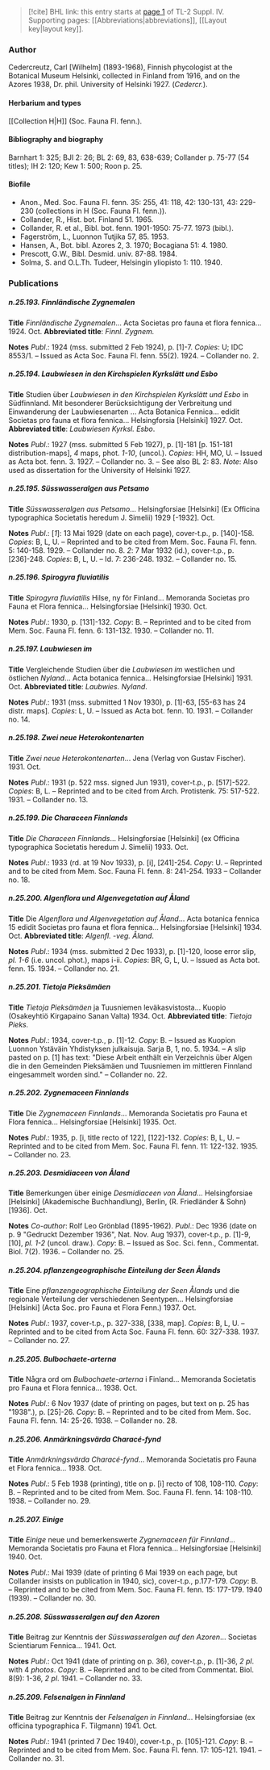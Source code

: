> [!cite] BHL link: this entry starts at [page 1](https://www.biodiversitylibrary.org/item/103860#page/11/mode/1up) of TL-2 Suppl. IV.
> Supporting pages: [[Abbreviations|abbreviations]], [[Layout key|layout key]].

### Author

Cedercreutz, Carl \[Wilhelm\] (1893-1968), Finnish phycologist at the Botanical Museum Helsinki, collected in Finland from 1916, and on the Azores 1938, Dr. phil. University of Helsinki 1927. (*Cedercr.*).

#### Herbarium and types

[[Collection H|H]] (Soc. Fauna Fl. fenn.).

#### Bibliography and biography

Barnhart 1: 325; BJI 2: 26; BL 2: 69, 83, 638-639; Collander p. 75-77 (54 titles); IH 2: 120; Kew 1: 500; Roon p. 25.

#### Biofile

- Anon., Med. Soc. Fauna Fl. fenn. 35: 255, 41: 118, 42: 130-131, 43: 229-230 (collections in H (Soc. Fauna Fl. fenn.)).
- Collander, R., Hist. bot. Finland 51. 1965.
- Collander, R. et al., Bibl. bot. fenn. 1901-1950: 75-77. 1973 (bibl.).
- Fagerström, L., Luonnon Tutjika 57, 85. 1953.
- Hansen, A., Bot. bibl. Azores 2, 3. 1970; Bocagiana 51: 4. 1980.
- Prescott, G.W., Bibl. Desmid. univ. 87-88. 1984.
- Solma, S. and O.L.Th. Tudeer, Helsingin yliopisto 1: 110. 1940.

### Publications

##### n.25.193. Finnländische Zygnemalen

**Title**
*Finnländische Zygnemalen*... Acta Societas pro fauna et flora fennica... 1924. Oct.
**Abbreviated title**: *Finnl. Zygnem.*

**Notes**
*Publ*.: 1924 (mss. submitted 2 Feb 1924), p. \[1\]-7. *Copies*: U; IDC 8553/1. – Issued as Acta Soc. Fauna Fl. fenn. 55(2). 1924. – Collander no. 2.

##### n.25.194. Laubwiesen in den Kirchspielen Kyrkslätt und Esbo

**Title**
Studien über *Laubwiesen in den Kirchspielen Kyrkslätt und Esbo* in Südfinnland. Mit besonderer Berücksichtigung der Verbreitung und Einwanderung der Laubwiesenarten ... Acta Botanica Fennica... edidit Societas pro fauna et flora fennica... Helsingforsia \[Helsinki\] 1927. Oct.
**Abbreviated title**: *Laubwiesen Kyrksl. Esbo*.

**Notes**
*Publ*.: 1927 (mss. submitted 5 Feb 1927), p. \[1\]-181 \[p. 151-181 distribution-maps\], *4* maps, phot. *1-10*, (uncol.). *Copies*: HH, MO, U. – Issued as Acta bot. fenn. 3. 1927. – Collander no. 3. – See also BL 2: 83.
*Note*: Also used as dissertation for the University of Helsinki 1927.

##### n.25.195. Süsswasseralgen aus Petsamo

**Title**
*Süsswasseralgen aus Petsamo*... Helsingforsiae \[Helsinki\] (Ex Officina typographica Societatis heredum J. Simelii) 1929 \[-1932\]. Oct.

**Notes**
*Publ*.: \[*1*\]: 13 Mai 1929 (date on each page), cover-t.p., p. \[140\]-158. *Copies*: B, L, U. – Reprinted and to be cited from Mem. Soc. Fauna Fl. fenn. 5: 140-158. 1929. – Collander no. 8.
*2*: 7 Mar 1932 (id.), cover-t.p., p. \[236\]-248. *Copies*: B, L, U. – Id. 7: 236-248. 1932. – Collander no. 15.

##### n.25.196. Spirogyra fluviatilis

**Title**
*Spirogyra fluviatilis* Hilse, ny för Finland... Memoranda Societas pro Fauna et Flora fennica... Helsingforsiae \[Helsinki\] 1930. Oct.

**Notes**
*Publ*.: 1930, p. \[131\]-132. *Copy*: B. – Reprinted and to be cited from Mem. Soc. Fauna Fl. fenn. 6: 131-132. 1930. – Collander no. 11.

##### n.25.197. Laubwiesen im

**Title**
Vergleichende Studien über die *Laubwiesen im* westlichen und östlichen *Nyland*... Acta botanica fennica... Helsingforsiae \[Helsinki\] 1931. Oct.
**Abbreviated title**: *Laubwies. Nyland*.

**Notes**
*Publ*.: 1931 (mss. submitted 1 Nov 1930), p. \[1\]-63, \[55-63 has 24 distr. maps\]. *Copies*: L, U. – Issued as Acta bot. fenn. 10. 1931. – Collander no. 14.

##### n.25.198. Zwei neue Heterokontenarten

**Title**
*Zwei neue Heterokontenarten*... Jena (Verlag von Gustav Fischer). 1931. Oct.

**Notes**
*Publ*.: 1931 (p. 522 mss. signed Jun 1931), cover-t.p., p. \[517\]-522. *Copies*: B, L. – Reprinted and to be cited from Arch. Protistenk. 75: 517-522. 1931. – Collander no. 13.

##### n.25.199. Die Characeen Finnlands

**Title**
*Die Characeen Finnlands*... Helsingforsiae \[Helsinki\] (ex Officina typographica Societatis heredum J. Simelii) 1933. Oct.

**Notes**
*Publ*.: 1933 (rd. at 19 Nov 1933), p. \[i\], \[241\]-254. *Copy*: U. – Reprinted and to be cited from Mem. Soc. Fauna Fl. fenn. 8: 241-254. 1933 – Collander no. 18.

##### n.25.200. Algenflora und Algenvegetation auf Åland

**Title**
Die *Algenflora und Algenvegetation auf Åland*... Acta botanica fennica 15 edidit Societas pro fauna et flora fennica... Helsingforsiae \[Helsinki\] 1934. Oct.
**Abbreviated title**: *Algenfl. -veg. Åland*.

**Notes**
*Publ*.: 1934 (mss. submitted 2 Dec 1933), p. \[1\]-120, loose error slip, *pl. 1-6* (i.e. uncol. phot.), maps i-ii. *Copies*: BR, G, L, U. – Issued as Acta bot. fenn. 15. 1934. – Collander no. 21.

##### n.25.201. Tietoja Pieksämäen

**Title**
*Tietoja Pieksämäen* ja Tuusniemen leväkasvistosta... Kuopio (Osakeyhtiö Kirgapaino Sanan Valta) 1934. Oct.
**Abbreviated title**: *Tietoja Pieks.*

**Notes**
*Publ*.: 1934, cover-t.p., p. \[1\]-12. *Copy*: B. – Issued as Kuopion Luonnon Ystäväin Yhdistyksen julkaisuja. Sarja B, 1, no. 5. 1934. – A slip pasted on p. \[1\] has text: "Diese Arbeit enthält ein Verzeichnis über Algen die in den Gemeinden Pieksämäen und Tuusniemen im mittleren Finnland eingesammelt worden sind." – Collander no. 22.

##### n.25.202. Zygnemaceen Finnlands

**Title**
Die *Zygnemaceen Finnlands*... Memoranda Societatis pro Fauna et Flora fennica... Helsingforsiae \[Helsinki\] 1935. Oct.

**Notes**
*Publ*.: 1935, p. \[i, title recto of 122\], \[122\]-132. *Copies*: B, L, U. – Reprinted and to be cited from Mem. Soc. Fauna Fl. fenn. 11: 122-132. 1935. – Collander no. 23.

##### n.25.203. Desmidiaceen von Åland

**Title**
Bemerkungen über einige *Desmidiaceen von Åland*... Helsingforsiae \[Helsinki\] (Akademische Buchhandlung), Berlin, (R. Friedländer & Sohn) \[1936\]. Oct.

**Notes**
*Co-author*: Rolf Leo Grönblad (1895-1962).
*Publ*.: Dec 1936 (date on p. 9 "Gedruckt Dezember 1936", Nat. Nov. Aug 1937), cover-t.p., p. \[1\]-9, \[10\], *pl. 1-2* (uncol. draw.). *Copy*: B. – Issued as Soc. Sci. fenn., Commentat. Biol. 7(2). 1936. – Collander no. 25.

##### n.25.204. pflanzengeographische Einteilung der Seen Ålands

**Title**
Eine *pflanzengeographische Einteilung der Seen Ålands* und die regionale Verteilung der verschiedenen Seentypen... Helsingforsiae \[Helsinki\] (Acta Soc. pro Fauna et Flora Fenn.) 1937. Oct.

**Notes**
*Publ*.: 1937, cover-t.p., p. 327-338, \[338, map\]. *Copies*: B, L, U. – Reprinted and to be cited from Acta Soc. Fauna Fl. fenn. 60: 327-338. 1937. – Collander no. 27.

##### n.25.205. Bulbochaete-arterna

**Title**
Några ord om *Bulbochaete-arterna* i Finland... Memoranda Societatis pro Fauna et Flora fennica... 1938. Oct.

**Notes**
*Publ*.: 6 Nov 1937 (date of printing on pages, but text on p. 25 has "1938".), p. \[25\]-26. *Copy*: B. – Reprinted and to be cited from Mem. Soc. Fauna Fl. fenn. 14: 25-26. 1938. – Collander no. 28.

##### n.25.206. Anmärkningsvärda Characé-fynd

**Title**
*Anmärkningsvärda Characé-fynd*... Memoranda Societatis pro Fauna et Flora fennica... 1938. Oct.

**Notes**
*Publ*.: 5 Feb 1938 (printing), title on p. \[i\] recto of 108, 108-110. *Copy*: B. – Reprinted and to be cited from Mem. Soc. Fauna Fl. fenn. 14: 108-110. 1938. – Collander no. 29.

##### n.25.207. Einige

**Title**
*Einige* neue und bemerkenswerte *Zygnemaceen für Finnland*... Memoranda Societatis pro Fauna et Flora fennica... Helsingforsiae \[Helsinki\] 1940. Oct.

**Notes**
*Publ*.: Mai 1939 (date of printing 6 Mai 1939 on each page, but Collander insists on publication in 1940, sic), cover-t.p., p.177-179. *Copy*: B. – Reprinted and to be cited from Mem. Soc. Fauna Fl. fenn. 15: 177-179. 1940 (1939). – Collander no. 30.

##### n.25.208. Süsswasseralgen auf den Azoren

**Title**
Beitrag zur Kenntnis der *Süsswasseralgen auf den Azoren*... Societas Scientiarum Fennica... 1941. Oct.

**Notes**
*Publ*.: Oct 1941 (date of printing on p. 36), cover-t.p., p. \[1\]-36, *2 pl*. with 4 *photos*. *Copy*: B. – Reprinted and to be cited from Commentat. Biol. 8(9): 1-36, *2 pl*. 1941. – Collander no. 33.

##### n.25.209. Felsenalgen in Finnland

**Title**
Beitrag zur Kenntnis der *Felsenalgen in Finnland*... Helsingforsiae (ex officina typographica F. Tilgmann) 1941. Oct.

**Notes**
*Publ*.: 1941 (printed 7 Dec 1940), cover-t.p., p. \[105\]-121. *Copy*: B. – Reprinted and to be cited from Mem. Soc. Fauna Fl. fenn. 17: 105-121. 1941. – Collander no. 31.

